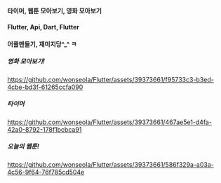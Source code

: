 #### 타이머, 웹툰 모아보기, 영화 모아보기 
#### Flutter, Api, Dart, Flutter
#### 어플맨들기, 재미지당^_^ ㅋ

##### 영화 모아보기! 



https://github.com/wonseola/Flutter/assets/39373661/f95733c3-b3ed-4cbe-bd3f-61265ccfa090



##### 타이머 



https://github.com/wonseola/Flutter/assets/39373661/467ae5e1-d4fa-42a0-8792-178f1bcbca91



##### 오늘의 웹툰!




https://github.com/wonseola/Flutter/assets/39373661/586f329a-a03a-4c56-9f64-76f785cd504e



